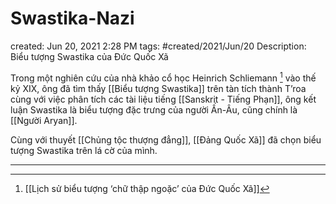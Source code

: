 # Swastika-Nazi

created: Jun 20, 2021 2:28 PM
tags: #created/2021/Jun/20
Description: Biểu tượng Swastika của Đức Quốc Xã

Trong một nghiên cứu của nhà khảo cổ học Heinrich Schliemann [^1] vào thế kỷ XIX, ông đã tìm thấy [[Biểu tượng Swastika]] trên tàn tích thành T’roa cùng với việc phân tích các tài liệu tiếng [[Sanskrit - Tiếng Phạn]], ông kết luận Swastika là biểu tượng đặc trưng của người Ấn-Âu, cũng chính là [[Người Aryan]]. 

Cùng với thuyết [[Chủng tộc thượng đẳng]], [[Đảng Quốc Xã]] đã chọn biểu tượng Swastika trên lá cờ của mình.

---

[^1]:[[Lịch sử biểu tượng ‘chữ thập ngoặc’ của Đức Quốc Xã]]